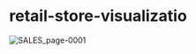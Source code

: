 # retail-store-visualizatio


![SALES_page-0001](https://user-images.githubusercontent.com/69450089/230365082-536f284b-199b-4869-9132-ce19e9bffc9d.jpg)
